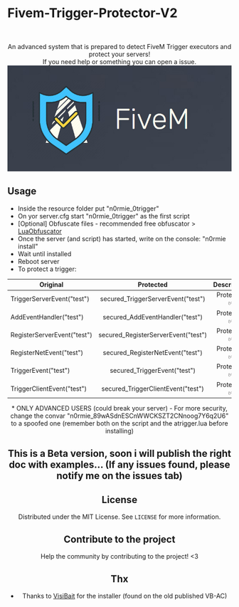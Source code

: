 # Fivem-Trigger-Protector-V2
<br />
<p align="center">
  <p align="center">
    An advanced system that is prepared to detect FiveM Trigger executors and protect your servers!
    <br />
    If you need help or something you can open a issue.
    <img src="https://github.com/N0rmie/Fivem-Trigger-Protector/blob/main/image.png?raw=true">
  </p>
</p>

## Usage

* Inside the resource folder put "n0rmie_0trigger"
* On yor server.cfg start "n0rmie_0trigger" as the first script
* [Optional] Obfuscate files - recommended free obfuscator > [LuaObfuscator](https://luaobfuscator.com)
* Once the server (and script) has started, write on the console: "n0rmie install"
* Wait until installed
* Reboot server
* To protect a trigger:
<div align="center">

| Original        | Protected           | Description |
| ------------- |:-------------:|:--------------:|
| TriggerServerEvent("test")      | secured_TriggerServerEvent("test") | Protected ✅ |
| AddEventHandler("test") | secured_AddEventHandler("test") | Protected ✅ |
| RegisterServerEvent("test") | secured_RegisterServerEvent("test") | Protected ✅ |
| RegisterNetEvent("test") | secured_RegisterNetEvent("test") | Protected ✅ |
| TriggerEvent("test") | secured_TriggerEvent("test") | Protected ✅ |
| TriggerClientEvent("test") | secured_TriggerClientEvent("test") | Protected ✅ |

</h4>
* ONLY ADVANCED USERS (could break your server) - For more security, change the convar "n0rmie_89wASdnESCnWWCKSZT2CNnoog7Y6q2U6" to a spoofed one (remember both on the script and the atrigger.lua before installing)

## This is a Beta version, soon i will publish the right doc with examples... (If any issues found, please notify me on the issues tab)

## License

Distributed under the MIT License. See `LICENSE` for more information.

## Contribute to the project
Help the community by contributing to the project! <3

## Thx
- Thanks to [VisiBait](https://github.com/visibait) for the installer (found on the old published VB-AC)
